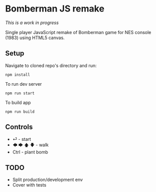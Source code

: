 # Bomberman JS remake

_This is a work in progress_

Single player JavaScript remake of Bomberman game for NES console (1983) using HTML5 canvas.

## Setup

Navigate to cloned repo's directory and run:

```
npm install
```

To run dev server

```
npm run start
```

To build app

```
npm run build
```

## Controls

- ⏎ - start
- 🡄 🡆 🡅 🡇 - walk
- Ctrl - plant bomb

## TODO

- Split production/development env
- Cover with tests
